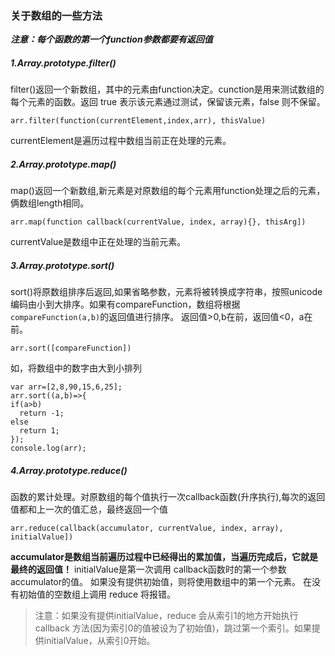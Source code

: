 ### 关于数组的一些方法
***注意：每个函数的第一个function参数都要有返回值***
##### 1.Array.prototype.filter()
filter()返回一个新数组，其中的元素由function决定。cunction是用来测试数组的每个元素的函数。返回 true 表示该元素通过测试，保留该元素，false 则不保留。
```
arr.filter(function(currentElement,index,arr), thisValue)
```
currentElement是遍历过程中数组当前正在处理的元素。
##### 2.Array.prototype.map()
map()返回一个新数组,新元素是对原数组的每个元素用function处理之后的元素，俩数组length相同。
```
arr.map(function callback(currentValue, index, array){}, thisArg])
```
currentValue是数组中正在处理的当前元素。
##### 3.Array.prototype.sort()
sort()将原数组排序后返回,如果省略参数，元素将被转换成字符串，按照unicode编码由小到大排序。如果有compareFunction，数组将根据`compareFunction(a,b)`的返回值进行排序。
返回值>0,b在前，返回值<0，a在前。
```
arr.sort([compareFunction])
```
如，将数组中的数字由大到小排列
```
var arr=[2,8,90,15,6,25];
arr.sort((a,b)=>{
if(a>b) 
  return -1;
else 
  return 1;
});
console.log(arr);
```
##### 4.Array.prototype.reduce()
函数的累计处理。对原数组的每个值执行一次callback函数(升序执行),每次的返回值都和上一次的值汇总，最终返回一个值
```
arr.reduce(callback(accumulator, currentValue, index, array), initialValue])
```
**accumulator是数组当前遍历过程中已经得出的累加值，当遍历完成后，它就是最终的返回值！**
initialValue是第一次调用 callback函数时的第一个参数accumulator的值。 如果没有提供初始值，则将使用数组中的第一个元素。 在没有初始值的空数组上调用 reduce 将报错。
>注意：如果没有提供initialValue，reduce 会从索引1的地方开始执行 callback 方法(因为索引0的值被设为了初始值)，跳过第一个索引。如果提供initialValue，从索引0开始。
